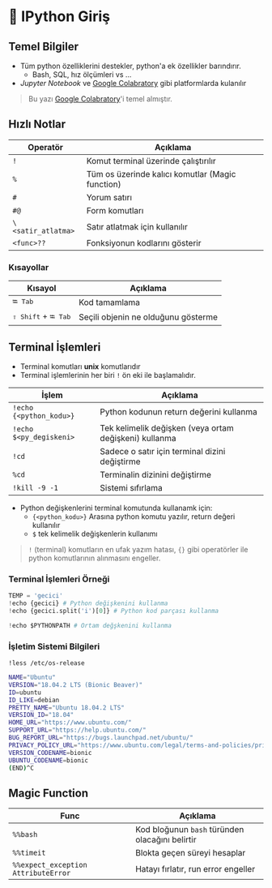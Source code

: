 # 🚪 IPython Giriş

## Temel Bilgiler

- Tüm python özelliklerini destekler, python'a ek özellikler barındırır.
  - Bash, SQL, hız ölçümleri vs ...
- _Jupyter Notebook_ ve [Google Colabratory][Google Colabratory] gibi platformlarda kulanılır

> Bu yazı [Google Colabratory][Google Colabratory]'i temel almıştır.

## Hızlı Notlar

| Operatör           | Açıklama                                         |
| ------------------ | ------------------------------------------------ |
| `!`                | Komut terminal üzerinde çalıştırılır             |
| `%`                | Tüm os üzerinde kalıcı komutlar (Magic function) |
| `#`                | Yorum satırı                                     |
| `#@`               | Form komutları                                   |
| `\<satir_atlatma>` | Satır atlatmak için kullanılır                   |
| `<func>??`         | Fonksiyonun kodlarını gösterir                   |

### Kısayollar

| Kısayol                               | Açıklama                            |
| ------------------------------------- | ----------------------------------- |
| <kbd>⭾ Tab</kbd>                      | Kod tamamlama                       |
| <kbd>⇧ Shift</kbd> + <kbd>⭾ Tab</kbd> | Seçili objenin ne olduğunu gösterme |

## Terminal İşlemleri

- Terminal komutları **unix** komutlarıdır
- Terminal işlemlerinin her biri `!` ön eki ile başlamalıdır.

| İşlem                   | Açıklama                                               |
| ----------------------- | ------------------------------------------------------ |
| `!echo {<python_kodu>}` | Python kodunun return değerini kullanma                |
| `!echo $<py_degiskeni>` | Tek kelimelik değişken (veya ortam değişkeni) kullanma |
| `!cd`                   | Sadece o satır için terminal dizini değiştirme         |
| `%cd`                   | Terminalin dizinini değiştirme                         |
| `!kill -9 -1`           | Sistemi sıfırlama                                      |

- Python değişkenlerini terminal komutunda kullanamk için:
  - `{<python_kodu>}` Arasına python komutu yazılır, return değeri kullanılır
  - `$` tek kelimelik değişkenlerin kullanımı

> `!` (terminal) komutların en ufak yazım hatası, `{}` gibi operatörler ile python komutlarının alınmasını engeller.

### Terminal İşlemleri Örneği

```py
TEMP = 'gecici'
!echo {gecici} # Python değişkenini kullanma
!echo {gecici.split('i')[0]} # Python kod parçası kullanma

!echo $PYTHONPATH # Ortam değşkenini kullanma
```

### İşletim Sistemi Bilgileri

```ipynb
!less /etc/os-release
```

```sh
NAME="Ubuntu"
VERSION="18.04.2 LTS (Bionic Beaver)"
ID=ubuntu
ID_LIKE=debian
PRETTY_NAME="Ubuntu 18.04.2 LTS"
VERSION_ID="18.04"
HOME_URL="https://www.ubuntu.com/"
SUPPORT_URL="https://help.ubuntu.com/"
BUG_REPORT_URL="https://bugs.launchpad.net/ubuntu/"
PRIVACY_POLICY_URL="https://www.ubuntu.com/legal/terms-and-policies/privacy-policy"
VERSION_CODENAME=bionic
UBUNTU_CODENAME=bionic
(END)^C
```

## Magic Function

| Func                                | Açıklama                                        |
| ----------------------------------- | ----------------------------------------------- |
| `%%bash`                            | Kod bloğunun `bash` türünden olacağını belirtir |
| `%%timeit`                          | Blokta geçen süreyi hesaplar                    |
| `%%expect_exception AttributeError` | Hatayı fırlatır, run error engeller             |


[Google Colabratory]: ../../Google%20Notlar%C4%B1%5CGoogle%20Colabrotory.md "Google'ın sunduğu bulut bilgisayarlar"
